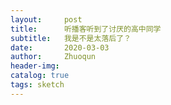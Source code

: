 ```yaml
---
layout:     post
title:      听播客听到了讨厌的高中同学
subtitle:   我是不是太落后了？
date:       2020-03-03
author:     Zhuoqun
header-img: 
catalog: true
tags: sketch
---
```

